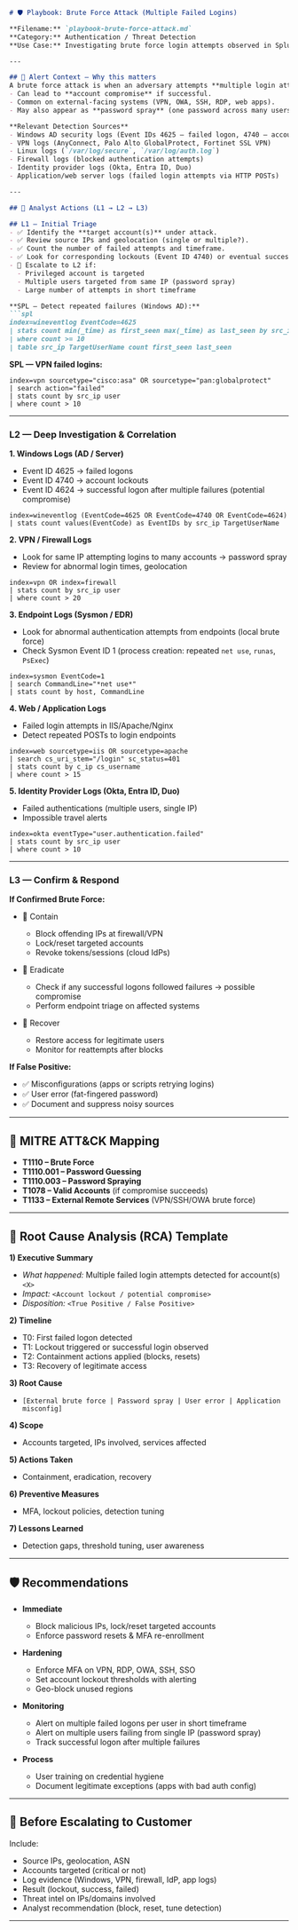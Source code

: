 ````markdown
# 🛡️ Playbook: Brute Force Attack (Multiple Failed Logins)

**Filename:** `playbook-brute-force-attack.md`  
**Category:** Authentication / Threat Detection  
**Use Case:** Investigating brute force login attempts observed in Splunk from Active Directory, VPN, Linux, application, or cloud identity logs.

---

## 🎯 Alert Context — Why this matters
A brute force attack is when an adversary attempts **multiple login attempts** in rapid succession to guess valid credentials.  
- Can lead to **account compromise** if successful.  
- Common on external-facing systems (VPN, OWA, SSH, RDP, web apps).  
- May also appear as **password spray** (one password across many users).  

**Relevant Detection Sources**
- Windows AD security logs (Event IDs 4625 – failed logon, 4740 – account lockout, 4624 – successful logon)  
- VPN logs (AnyConnect, Palo Alto GlobalProtect, Fortinet SSL VPN)  
- Linux logs (`/var/log/secure`, `/var/log/auth.log`)  
- Firewall logs (blocked authentication attempts)  
- Identity provider logs (Okta, Entra ID, Duo)  
- Application/web server logs (failed login attempts via HTTP POSTs)

---

## 🧭 Analyst Actions (L1 → L2 → L3)

## L1 — Initial Triage
- ✅ Identify the **target account(s)** under attack.  
- ✅ Review source IPs and geolocation (single or multiple?).  
- ✅ Count the number of failed attempts and timeframe.  
- ✅ Look for corresponding lockouts (Event ID 4740) or eventual success (4624).  
- 🚩 Escalate to L2 if:
  - Privileged account is targeted  
  - Multiple users targeted from same IP (password spray)  
  - Large number of attempts in short timeframe  

**SPL — Detect repeated failures (Windows AD):**
```spl
index=wineventlog EventCode=4625
| stats count min(_time) as first_seen max(_time) as last_seen by src_ip TargetUserName
| where count >= 10
| table src_ip TargetUserName count first_seen last_seen
````

**SPL — VPN failed logins:**

```spl
index=vpn sourcetype="cisco:asa" OR sourcetype="pan:globalprotect"
| search action="failed"
| stats count by src_ip user
| where count > 10
```

---

### L2 — Deep Investigation & Correlation

**1. Windows Logs (AD / Server)**

* Event ID 4625 → failed logons
* Event ID 4740 → account lockouts
* Event ID 4624 → successful logon after multiple failures (potential compromise)

```spl
index=wineventlog (EventCode=4625 OR EventCode=4740 OR EventCode=4624)
| stats count values(EventCode) as EventIDs by src_ip TargetUserName
```

**2. VPN / Firewall Logs**

* Look for same IP attempting logins to many accounts → password spray
* Review for abnormal login times, geolocation

```spl
index=vpn OR index=firewall
| stats count by src_ip user
| where count > 20
```

**3. Endpoint Logs (Sysmon / EDR)**

* Look for abnormal authentication attempts from endpoints (local brute force)
* Check Sysmon Event ID 1 (process creation: repeated `net use`, `runas`, `PsExec`)

```spl
index=sysmon EventCode=1
| search CommandLine="*net use*"
| stats count by host, CommandLine
```

**4. Web / Application Logs**

* Failed login attempts in IIS/Apache/Nginx
* Detect repeated POSTs to login endpoints

```spl
index=web sourcetype=iis OR sourcetype=apache
| search cs_uri_stem="/login" sc_status=401
| stats count by c_ip cs_username
| where count > 15
```

**5. Identity Provider Logs (Okta, Entra ID, Duo)**

* Failed authentications (multiple users, single IP)
* Impossible travel alerts

```spl
index=okta eventType="user.authentication.failed"
| stats count by src_ip user
| where count > 10
```

---

### L3 — Confirm & Respond

**If Confirmed Brute Force:**

* 🛑 Contain

  * Block offending IPs at firewall/VPN
  * Lock/reset targeted accounts
  * Revoke tokens/sessions (cloud IdPs)
* 🔎 Eradicate

  * Check if any successful logons followed failures → possible compromise
  * Perform endpoint triage on affected systems
* 🔁 Recover

  * Restore access for legitimate users
  * Monitor for reattempts after blocks

**If False Positive:**

* ✅ Misconfigurations (apps or scripts retrying logins)
* ✅ User error (fat-fingered password)
* ✅ Document and suppress noisy sources

---

## 🧩 MITRE ATT\&CK Mapping

* **T1110 – Brute Force**
* **T1110.001 – Password Guessing**
* **T1110.003 – Password Spraying**
* **T1078 – Valid Accounts** (if compromise succeeds)
* **T1133 – External Remote Services** (VPN/SSH/OWA brute force)

---

## 📝 Root Cause Analysis (RCA) Template

**1) Executive Summary**

* *What happened:* Multiple failed login attempts detected for account(s) `<X>`
* *Impact:* `<Account lockout / potential compromise>`
* *Disposition:* `<True Positive / False Positive>`

**2) Timeline**

* T0: First failed logon detected
* T1: Lockout triggered or successful login observed
* T2: Containment actions applied (blocks, resets)
* T3: Recovery of legitimate access

**3) Root Cause**

* `[External brute force | Password spray | User error | Application misconfig]`

**4) Scope**

* Accounts targeted, IPs involved, services affected

**5) Actions Taken**

* Containment, eradication, recovery

**6) Preventive Measures**

* MFA, lockout policies, detection tuning

**7) Lessons Learned**

* Detection gaps, threshold tuning, user awareness

---

## 🛡 Recommendations

* **Immediate**

  * Block malicious IPs, lock/reset targeted accounts
  * Enforce password resets & MFA re-enrollment

* **Hardening**

  * Enforce MFA on VPN, RDP, OWA, SSH, SSO
  * Set account lockout thresholds with alerting
  * Geo-block unused regions

* **Monitoring**

  * Alert on multiple failed logons per user in short timeframe
  * Alert on multiple users failing from single IP (password spray)
  * Track successful logon after multiple failures

* **Process**

  * User training on credential hygiene
  * Document legitimate exceptions (apps with bad auth config)

---

## 📎 Before Escalating to Customer

Include:

* Source IPs, geolocation, ASN
* Accounts targeted (critical or not)
* Log evidence (Windows, VPN, firewall, IdP, app logs)
* Result (lockout, success, failed)
* Threat intel on IPs/domains involved
* Analyst recommendation (block, reset, tune detection)

---
